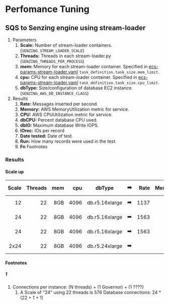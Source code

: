 # Perfomance Tuning

## SQS to Senzing engine using stream-loader

1. Parameters
    1. **Scale:** Number of stream-loader containers. (`SENZING_STREAM_LOADER_SCALE`)
    1. **Threads:** Threads in each stream-loader.py (`SENZING_THREADS_PER_PROCESS`)
    1. **mem:**
       Memory for each stream-loader container.
       Specified in
       [ecs-params-stream-loader.yaml](../../resources/advanced/ecs-params-stream-loader.yaml)
       `task_definition.task_size.mem_limit`.
    1. **cpu:**
       CPU for each stream-loader container.
       Specified in
       [ecs-params-stream-loader.yaml](../../resources/advanced/ecs-params-stream-loader.yaml)
       `task_definition.task_size.cpu_limit`.
    1. **dbType:** Size/configuration of database EC2 instance. (`SENZING_AWS_DB_INSTANCE_CLASS`)
1. Results
    1. **Rate:** Messages inserted per second.
    1. **Memory:** AWS MemoryUtilization metric for service.
    1. **CPU:** AWS CPUUtilization metric for service.
    1. **dbCPU:** Percent database CPU used.
    1. **dbIO:** Maximum database Write IOPS.
    1. **IOrec:** IOs per record
    1. **Date tested:** Date of test.
    1. **Run:** How many records were used in the test.
    1. **Fn** Footnotes

### Results

#### Scale up

| Scale | Threads | mem |  cpu | dbType         | :arrow_right: | Rate | Memory | CPU | dbCPU | dbIO | IOrec | Date tested |  Run | Fn |
|------:|--------:|----:|-----:|----------------|:-------------:|-----:|-------:|----:|------:|-----:|------:|------------:|-----:|:--:|
|    12 |      22 | 8GB | 4096 | db.r5.16xlarge | :arrow_right: | 1137 |    80% | 76% |   39% | 406K |   357 |  2020-08-28 | 300K |    |
|    24 |      22 | 8GB | 4096 | db.r5.16xlarge | :arrow_right: | 1563 |    79% | 54% |   69% | 581K |   371 |  2020-08-28 |   1M |    |
|    24 |      22 | 8GB | 4096 | db.r5.16xlarge | :arrow_right: | 1563 |    85% | 53% |   71% | 586K |   374 |  2020-08-28 |   2M |    |
|  2x24 |      22 | 8GB | 4096 | db.r5.24xlarge | :arrow_right: |      |      % |   % |     % |    K |       |  2020-08-29 |   5M |    |

#### Footnotes

##### 1

1. Connections per instance: (N threads) + (1 Governor) + (1 ????)
    1. A Scale of "24" using 22 threads is 576 Database connections:  24 * (22 + 1 + 1)
